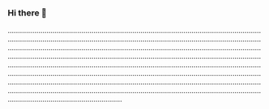 ### Hi there 👋

........................................................................................................................................................................................................................................................................................................................................................................................................................................................................................................................................................................................................................................................................................................................................................................................................................................................................................................................................................................................................................................................................................